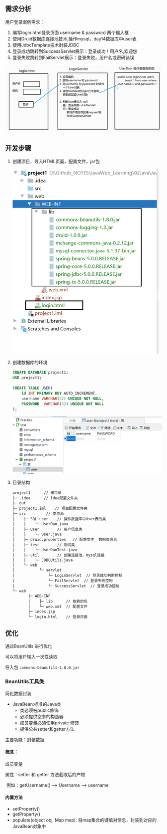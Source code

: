 ## 需求分析

用户登录案例需求：

1.  编写login.html登录页面
            username & password 两个输入框
2.  使用Druid数据库连接池技术,操作mysql，day14数据库中user表
3.  使用JdbcTemplate技术封装JDBC
4.  登录成功跳转到SuccessServlet展示：登录成功！用户名,欢迎您
5.  登录失败跳转到FailServlet展示：登录失败，用户名或密码错误

![image-20200620121114393](img/image-20200620121114393.png)



## 开发步骤

1.  创建项目，导入HTML页面，配置文件，jar包

    ![image-20200620121804330](img/image-20200620121804330.png)

2.  创建数据库的环境

    ```SQL
    CREATE DATABASE project1;
    USE project1;
    
    CREATE TABLE USER(
    	id INT PRIMARY KEY AUTO_INCREMENT,
    	username VARCHAR(32) UNIQUE NOT NULL,
    	PASSWORD  VARCHAR(32) UNIQUE NOT NULL
    );
    ```

    ![image-20200620122957305](img/image-20200620122957305.png)

    

3.  目录结构

    ```
    project1      // 根目录
    ├─ .idea      // Idea配置文件夹
    ├─ out
    ├─ project1.iml    // 项目配置文件夹
    ├─ src         // 类资源
    │    ├─ SQL_user    // 操作数据库中User表的类
    │    │    └─ UserDao.java
    │    ├─ User        // 用户信息类
    │    │    └─ User.java
    │    ├─ druid.properties   // 配置文件  数据库信息
    │    ├─ test        // 测试类
    │    │    └─ UserDaoTest.java
    │    ├─ util        // 创建连接池，mysql连接
    │    │    └─ JDBCUtils.java
    │    └─ web
    │           └─ servlet
    |           	└─ LoginServlet  // 登录成功判断控制
    |           	└─ FailServlet  // 登录失败控制
    |           	└─ SuccessServlet  // 登录成功控制
    └─ web
           ├─ WEB-INF
           │    ├─ lib    	// 依赖的包
           │    └─ web.xml  // 配置文件
           ├─ index.jsp      
           └─ login.html    // 登录页面
    ```

    

## 优化

通过BeanUtils 进行优化

可以将用户输入一次性读取

导入包 `commons-beanutils-1.8.0.jar`



### BeanUtils工具类

简化数据封装

*   JavaBean:标准的Java类
    *   类必须被public修饰
    *   必须提供空参的构造器
    *   成员变量必须使用private 修饰
    *   提供公共setter和getter方法



主要功能：封装数据



#### 概念：

成员变量

属性：setter 和 getter 方法截取后的产物

​	例如：getUsername() —> Username –> username



#### 内置方法

*   setProperty()
*   getProperty()
*   populate(object obj, Map map): 将map集合的键值对信息，封装到对应的JavaBean对象中




